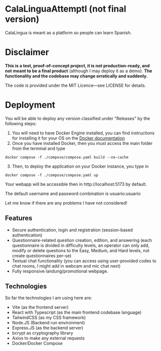 # CalaLinguaAttemptI (not final version)

CalaLingua is meant as a platform so people can learn Spanish.

# Disclaimer

**This is a test, proof-of-concept project, it is not production-ready, and not meant to be a final product** (although I may deploy it as a demo). **The functionality and the codebase may change erratically and suddenly.**

The code is provided under the MIT Licence—see LICENSE for details.

# Deployment

You will be able to deploy any version classified under "Releases" by the following steps:

1. You will need to have Docker Engine installed, you can find instructions for installing it for your OS on the [Docker documentation](https://docs.docker.com/engine/install/)
2. Once you have installed Docker, then you must access the main folder from the terminal and type
```{bash}
docker compose -f ./compose/compose.yaml build --no-cache
```
3. Then, to deploy the application on your Docker instance, you type in
```{bash}
docker compose -f ./compose/compose.yaml up
```

Your webapp will be accessible then in http://localhost:5173 by default.

The default username and password combination is usuario:usuario

Let me know if there are any problems I have not considered!

## Features

* Secure authentication, login and registration (session-based authentication)
* Questionnaire-related question creation, edition, and answering (each questionnaire is divided in difficulty levels, an operator can only add, modify or delete questions to the Easy, Medium, and Hard levels, not create questionnaires per-se)
* Textual chat functionality (you can access using user-provided codes to chat rooms, I might add in webcam and mic chat next)
* Fully responsive landung/promotional webpage.

## Technologies

So far the technologies I am using here are:

* Vite (as the frontend server)
* React with Typescript (as the main frontend codebase language)
* TailwindCSS (as my CSS framework)
* Node.JS (Backend run environment)
* Express.JS (as the backend server)
* bcrypt as cryptography library
* Axios to make any external requests
* Docker/Docker Compose
